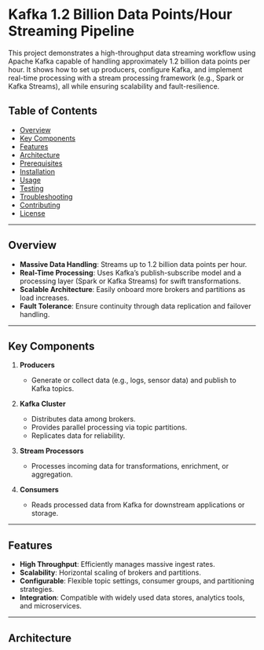 <!-- filepath: /mnt/f/portfolio_projects/Kafka_large_scale_1billion_datahour_processing_pipeline/README.md -->
# Kafka 1.2 Billion Data Points/Hour Streaming Pipeline

This project demonstrates a high-throughput data streaming workflow using Apache Kafka capable of handling approximately 1.2 billion data points per hour. It shows how to set up producers, configure Kafka, and implement real-time processing with a stream processing framework (e.g., Spark or Kafka Streams), all while ensuring scalability and fault-resilience.

## Table of Contents
- [Overview](#overview)
- [Key Components](#key-components)
- [Features](#features)
- [Architecture](#architecture)
- [Prerequisites](#prerequisites)
- [Installation](#installation)
- [Usage](#usage)
- [Testing](#testing)
- [Troubleshooting](#troubleshooting)
- [Contributing](#contributing)
- [License](#license)

---

## Overview
- **Massive Data Handling**: Streams up to 1.2 billion data points per hour.  
- **Real-Time Processing**: Uses Kafka’s publish-subscribe model and a processing layer (Spark or Kafka Streams) for swift transformations.  
- **Scalable Architecture**: Easily onboard more brokers and partitions as load increases.  
- **Fault Tolerance**: Ensure continuity through data replication and failover handling.

---

## Key Components
1. **Producers**  
   - Generate or collect data (e.g., logs, sensor data) and publish to Kafka topics.

2. **Kafka Cluster**  
   - Distributes data among brokers.  
   - Provides parallel processing via topic partitions.  
   - Replicates data for reliability.

3. **Stream Processors**  
   - Processes incoming data for transformations, enrichment, or aggregation.

4. **Consumers**  
   - Reads processed data from Kafka for downstream applications or storage.

---

## Features
- **High Throughput**: Efficiently manages massive ingest rates.  
- **Scalability**: Horizontal scaling of brokers and partitions.  
- **Configurable**: Flexible topic settings, consumer groups, and partitioning strategies.  
- **Integration**: Compatible with widely used data stores, analytics tools, and microservices.

---

## Architecture
